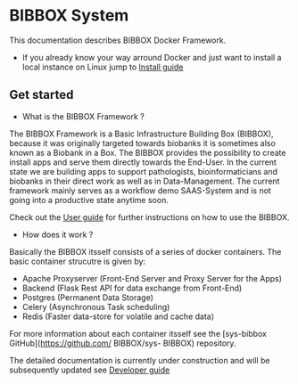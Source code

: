 #  BIBBOX System

This documentation describes BIBBOX Docker Framework. <br>

* If you already know your way arround Docker and just want to install a local instance on Linux jump to [Install  guide](installation_v4_bibbox_linux)

## Get started

* What is the BIBBOX Framework ?

The  BIBBOX Framework is a Basic Infrastructure Building Box (BIBBOX), because it was originally targeted towards biobanks it is sometimes also known as a Biobank in a Box. The BIBBOX provides the possibility to create install apps and serve them directly towards the End-User. In the current state we are building apps to support pathologists, bioinformaticians and biobanks in their direct work as well as in Data-Management. The current framework mainly serves as a workflow demo SAAS-System and is not going into a productive state anytime soon. 

Check out the [User guide](user-guide) for further instructions on how to use the  BIBBOX.


* How does it work ?

Basically the  BIBBOX itsself consists of a series of docker containers. The basic container strucutre is given by:

* Apache Proxyserver (Front-End Server and Proxy Server for the Apps)
* Backend (Flask Rest API for data exchange from Front-End) 
* Postgres (Permanent Data Storage)
* Celery (Asynchronous Task scheduling)
* Redis (Faster data-store for volatile and cache data)

For more information about each container itsself see the [sys-bibbox GitHub](https://github.com/ BIBBOX/sys- BIBBOX) repository.

The detailed documentation is currently under construction and will be subsequently updated see [Developer guide](developer-guide)








